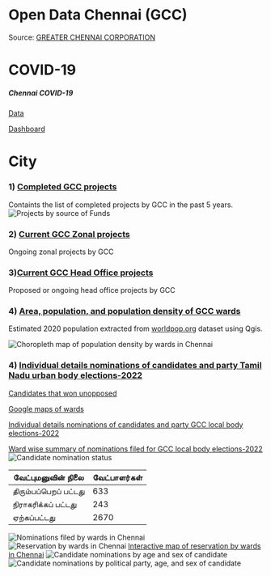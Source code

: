 # Open Data Chennai (GCC)

Source: [GREATER CHENNAI CORPORATION](https://chennaicorporation.gov.in/gcc/)

# COVID-19

##### Chennai COVID-19 
   [Data](https://github.com/elseasama/covid19chennai)
     
   [Dashboard](http://dash.cov19.in/goto/mbkCzVB7k)

# City
### 1) [Completed GCC projects](https://raw.githubusercontent.com/elseasama/OpenDataChennai/main/GCCProjectsCompleted.csv)
   Containts the list of completed projects by GCC in the past 5 years.
   ![Projects by source of Funds](https://raw.githubusercontent.com/elseasama/OpenDataChennai/main/img/projectsSourceOfFunds.jpg)
   
### 2) [Current GCC Zonal projects](https://github.com/elseasama/OpenDataChennai/blob/main/GCCProjectsCurrentZonal.csv)
  Ongoing zonal projects by GCC
### 3)[Current GCC Head Office projects](https://github.com/elseasama/OpenDataChennai/blob/main/GCCProjectsCurrentHeadOffice.csv)
  Proposed or ongoing head office projects by GCC
### 4) [Area, population, and population density of GCC wards](https://github.com/elseasama/OpenDataChennai/blob/main/WardAreaPopulation.csv)
  Estimated 2020 population extracted from [worldpop.org](https://www.worldpop.org/geodata/summary?id=6527) dataset using Qgis.


![Choropleth map of population density by wards in Chennai](https://raw.githubusercontent.com/elseasama/OpenDataChennai/dccb1134351ffcb94e14b93772cb4177e6a908d0/img/chnPopDenWard.svg)

### 4) [Individual details nominations of candidates and party Tamil Nadu urban body elections-2022](https://github.com/elseasama/OpenDataChennai/blob/main/tnUrbanBodyElectionCandidates.csv) 
   [Candidates that won unopposed](https://datawrapper.dwcdn.net/9sJcW/1/)
   
   [Google maps of wards](https://www.google.com/maps/d/u/1/edit?mid=1zDSJzA7t_C3mbMErfzT4Ag6L7jO1mpek&usp=sharing)
   
   [Individual details nominations of candidates and party GCC local body elections-2022](https://github.com/elseasama/OpenDataChennai/blob/main/wardCouncillorNominations.csv) 
   
   [Ward wise summary of nominations filed for GCC local body elections-2022](https://github.com/elseasama/OpenDataChennai/blob/main/2022NominationsUrbanBody.csv)
![Candidate nomination status](https://raw.githubusercontent.com/elseasama/OpenDataChennai/main/img/nominationStatus.png)

|வேட்புமனுவின் நிலை|வேட்பாளர்கள்|
|---|---|
| திரும்பப்பெறப் பட்டது |633|
| நிராகரிக்கப் பட்டது |243|
|ஏற்கப்பட்டது|2670|


![Nominations filed by wards in Chennai](https://raw.githubusercontent.com/elseasama/OpenDataChennai/9216c74f662e3e2fff7b013465953faba52dae73/img/2022nominationsByWardupdated.svg)
![Reservation by wards in Chennai](https://github.com/elseasama/OpenDataChennai/blob/main/img/chennaiwardreservation.svg)
[Interactive map of reservation by wards in Chennai](https://elseasama.github.io/dataviz/reservation/index.html)
![Candidate nominations by age and sex of candidate](https://raw.githubusercontent.com/elseasama/OpenDataChennai/main/img/chndistbyagesex.png)
![Candidate nominations by political party, age, and sex of candidate](https://raw.githubusercontent.com/elseasama/OpenDataChennai/main/img/nominationPartyAgeSex.png)

